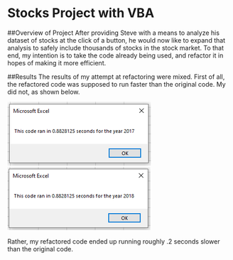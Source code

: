 # Stocks Project with VBA
##Overview of Project
After providing Steve with a means to analyze his dataset of stocks at the click of a button, he would now like to expand that analysis to safely include thousands of stocks in the stock market. To that end, my intention is to take the code already being used, and refactor it in hopes of making it more efficient.

##Results
The results of my attempt at refactoring were mixed. First of all, the refactored code was supposed to run faster than the original code. My did not, as shown below.

![Resources/VBA_Challenge_2017.png](Resources/VBA_Challenge_2017.png) ![Resources/VBA_Challenge_2018.png](Resources/VBA_Challenge_2018.png) 

Rather, my refactored code ended up running roughly .2 seconds slower than the original code. 
